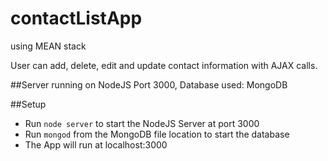 # contactListApp
using MEAN stack

User can add, delete, edit and update contact information with AJAX calls.

##Server running on NodeJS Port 3000, Database used: MongoDB

##Setup
<ul>
<li>Run <code>node server</code> to start the NodeJS Server at port 3000 </li>
<li>Run <code>mongod</code> from the MongoDB file location to start the database </li>
<li>The App will run at localhost:3000 </li>
</ul>
